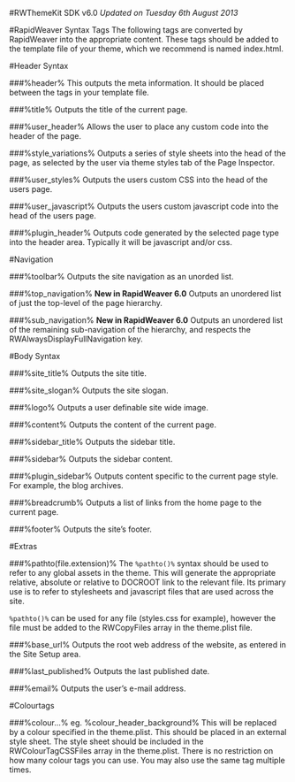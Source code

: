 #RWThemeKit SDK v6.0
*Updated on Tuesday 6th August 2013*


#RapidWeaver Syntax TagsThe following tags are converted by RapidWeaver into the appropriate content. These tags should be added to the template file of your theme, which we recommend is named  index.html.

#Header Syntax

###%header%This outputs the meta information. It should be placed between the <head> tags in your template file.

###%title%Outputs the title of the current page.

###%user_header%Allows the user to place any custom code into the header of the page.

###%style_variations%Outputs a series of style sheets into the head of the page, as selected by the user via theme styles tab of the Page Inspector.

###%user_styles%Outputs the users custom CSS into the head of the users page.

###%user_javascript%Outputs the users custom javascript code into the head of the users page.

###%plugin_header%Outputs code generated by the selected page type into the header area. Typically it will be javascript and/or css.

#Navigation

###%toolbar%Outputs the site navigation as an unorded list.

###%top_navigation%
**New in RapidWeaver 6.0** Outputs an unordered list of just the top-level of the page hierarchy.

###%sub_navigation%
**New in RapidWeaver 6.0** Outputs an unordered list of the remaining sub-navigation of the hierarchy, and respects the RWAlwaysDisplayFullNavigation key. 

#Body Syntax

###%site_title%Outputs the site title.

###%site_slogan%Outputs the site slogan.

###%logo%Outputs a user definable site wide image.

###%content%Outputs the content of the current page.

###%sidebar_title%Outputs the sidebar title.

###%sidebar%Outputs the sidebar content.

###%plugin_sidebar%Outputs content specific to the current page style. For example, the blog archives.

###%breadcrumb%Outputs a list of links from the home page to the current page.

###%footer%Outputs the site’s footer.

#Extras

###%pathto(file.extension)%
The `%pathto()%` syntax should be used to refer to any global assets in the theme. This will generate the appropriate relative, absolute or relative to DOCROOT link to the relevant file. Its primary use is to refer to stylesheets and javascript files that are used across the site.

`%pathto()%` can be used for any file (styles.css for example), however the file must be added to the RWCopyFiles array in the theme.plist file.

###%base_url%Outputs the root web address of the website, as entered in the Site Setup area.

###%last_published%Outputs the last published date.

###%email%Outputs the user’s e-mail address.

#Colourtags

###%colour...%eg. %colour_header_background%This will be replaced by a colour specified in the theme.plist. This should be placed in an external style sheet. The style sheet should be included in the RWColourTagCSSFiles array in the theme.plist. There is no restriction on how many colour tags you can use. You may also use the same tag multiple times.